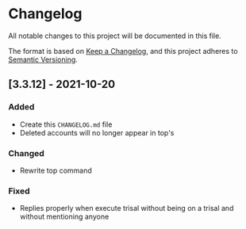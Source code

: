 # Changelog

All notable changes to this project will be documented in this file.

The format is based on [Keep a Changelog](https://keepachangelog.com/pt-BR/1.0.0/),
and this project adheres to [Semantic Versioning](https://semver.org/lang/pt-BR/spec/v2.0.0.html).

## [3.3.12] - 2021-10-20

### Added

- Create this `CHANGELOG.md` file
- Deleted accounts will no longer appear in top's

### Changed

- Rewrite top command

### Fixed

- Replies properly when execute trisal without being on a trisal and without mentioning anyone
